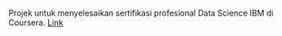 Projek untuk menyelesaikan sertifikasi profesional Data Science IBM di Coursera. [Link](https://www.coursera.org/professional-certificates/ibm-data-science?)
